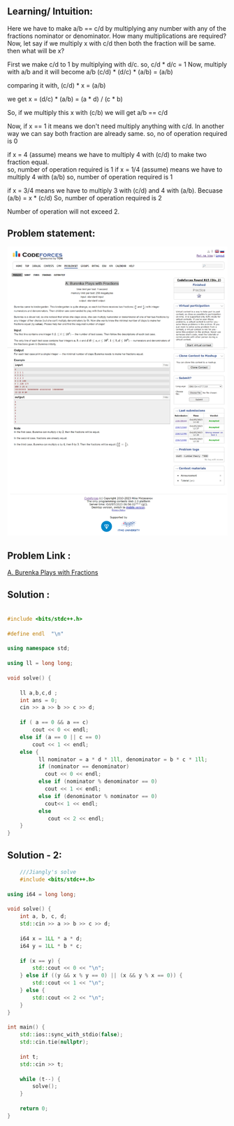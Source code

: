 ## Learning/ Intuition:
Here we have to make a/b == c/d by multiplying any number with any of the fractions nominator or denominator. How many multiplications are required?
Now, let say if we multiply x with c/d then both the fraction will be same.
then what will be x?

First we make c/d to 1 by multiplying with d/c.
so, c/d * d/c = 1
Now, multiply with a/b and it will become a/b
(c/d) * (d/c) * (a/b) = (a/b)

comparing it with, (c/d) * x = (a/b)  

we get x = (d/c) * (a/b) = (a * d) / (c * b)

So, if we multiply this x  with (c/b) we will get a/b == c/d

Now, if x == 1 it means we don't need multiply anything with c/d. In another way we can say both fraction are already same.
so, no of operation required is 0

if x = 4 (assume) means we have to multiply 4 with (c/d) to make two fraction equal.  
so, number of operation required is 1
if x = 1/4 (assume) means we have to multiply 4 with (a/b)
so, number of operation required is 1

if x = 3/4 means we have to multiply 3 with (c/d) and 4 with (a/b). 
Becuase (a/b) = x * (c/d)
So, number of operation required is 2

Number of operation will not exceed 2.

## Problem statement:
![A. Burenka Plays with Fractions](/Number%20theory/Assets/A.%20Burenka%20Plays%20with%20Fractions%20-Codeforces.png)

## Problem Link :
[A. Burenka Plays with Fractions](https://codeforces.com/problemset/problem/1720/A)

## Solution :
```c++
    
#include <bits/stdc++.h>

#define endl  "\n"

using namespace std;

using ll = long long;

void solve() {
              
    ll a,b,c,d ;
    int ans = 0;
    cin >> a >> b >> c >> d;

    if ( a == 0 && a == c) 
        cout << 0 << endl;
    else if (a == 0 || c == 0) 
        cout << 1 << endl;
    else {
          ll nominator = a * d * 1ll, denominator = b * c * 1ll;
          if (nominator == denominator)
            cout << 0 << endl;
          else if (nominator % denominator == 0)
            cout << 1 << endl;
          else if (denominator % nominator == 0)
            cout<< 1 << endl;
          else 
             cout << 2 << endl; 
    }
}
```

## Solution - 2:
```c++
    ///Jiangly's solve
    #include <bits/stdc++.h>

using i64 = long long;

void solve() {
    int a, b, c, d;
    std::cin >> a >> b >> c >> d;
    
    i64 x = 1LL * a * d;
    i64 y = 1LL * b * c;
    
    if (x == y) {
        std::cout << 0 << "\n";
    } else if ((y && x % y == 0) || (x && y % x == 0)) {
        std::cout << 1 << "\n";
    } else {
        std::cout << 2 << "\n";
    }
}

int main() {
    std::ios::sync_with_stdio(false);
    std::cin.tie(nullptr);
    
    int t;
    std::cin >> t;
    
    while (t--) {
        solve();
    }
    
    return 0;
}

```